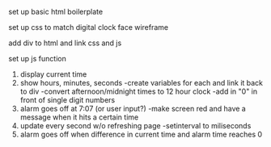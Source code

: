 set up basic html boilerplate

set up css to match digital clock face wireframe

add div to html and link css and js

set up js function
1. display current time
2. show hours, minutes, seconds
-create variables for each and link it back to div
-convert afternoon/midnight times to 12 hour clock
-add in "0" in front of single digit numbers
3. alarm goes off at 7:07 (or user input?)
-make screen red and have a message when it hits a certain time
4. update every second w/o refreshing page
-setinterval to miliseconds
5. alarm goes off when difference in current time and alarm time reaches 0